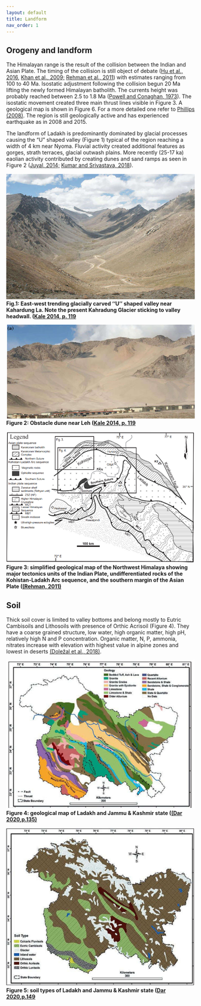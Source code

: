 ```yaml
---
layout: default
title: Landform
nav_order: 1
---
```


## Orogeny and landform
The Himalayan range is the result of the collision between the Indian and Asian Plate. The timing of the collision is still object of debate ([Hu et al., 2016](htps://doi.org/10.1016/j.earscirev.2016.07.014), [Khan et al., 2009;]( htps://doi.org/10.1130/B26348.1) [Rehman et al., 2011](htps://doi.org/10.1111/j.1440-1738.2011.00774.x)) with estimates ranging from 100 to 40 Ma. Isostatic adjustment following the collision begun 20 Ma lifting the newly formed Himalayan batholith. The currents height was probably reached between 2.5 to 1.8 Ma ([Powell and Conaghan, 1973](https://www.sciencedirect.com/science/article/abs/pii/0012821X73901349)). The isostatic movement created three main thrust lines visible in Figure 3. A geological map is shown in Figure 6. For a more detailed one refer to [Phillips (2008)](htps://doi.org/10.4113/jom.2008.98). The region is still geologically active and has experienced earthquake as in 2008 and 2015.

The landform of Ladakh is predominantly dominated by glacial processes causing the “U” shaped valley (Figure 1) typical of the region reaching a width of 4
km near Nyoma. Fluvial activity created additional features as gorges, strath terraces, glacial outwash plains. More recently (25-17 ka) eaolian activity contributed
by creating dunes and sand ramps as seen in Figure 2 ([Juyal, 2014;](htps://doi.org/10.1007/978-94-017-8029-2_10) [Kumar and Srivastava, 2018](htps://doi.org/10.1007/978-94-017-8029-2_10)).

![Figure 1:](img/landform01.jpg)
<b>Fig.1: East-west trending glacially carved ‘‘U’’ shaped valley near Kahardung La. Note the present Kahradung Glacier sticking to valley headwall. ([Kale 2014, p. 119](htps://doi.org/10.1007/978-94-017-8029-2_10)</b>


![Figure 2](img/landform02.jpg)
<b>Figure 2: Obstacle dune near Leh ([Kale 2014, p. 119](htps://doi.org/10.1007/978-94-017-8029-2_10)</b>

![Figure 3](img/landform05.jpg)
<b> Figure 3: simplified geological map of the Northwest Himalaya showing major tectonics units of the Indian Plate, undifferentiated rocks of the Kohistan-Ladakh Arc sequence, and the southern margin of the Asian Plate ([(Rehman, 2011)](htps://doi.org/10.1111/j.1440-1738.2011.00774.x)</b>

## Soil
Thick soil cover is limited to valley bottoms and belong mostly to Eutric Cambisoils and Lithosoils with presence of Orthic Acrisoil (Figure 4). They have a
coarse grained structure, low water, high organic matter, high pH, relatively high N and P concentration. Organic matter, N, P, ammonia, nitrates increase with elevation with highest value in alpine zones and lowest in deserts [(Doležal et al., 2018)](htps://doi.org/10.1007/978-3-319-78699-5).

![Figure 4](img/landform03.jpg)
<b> Figure 4: geological map of Ladakh and Jammu & Kashmir state ([(Dar 2020,p.135)](htps://doi.org/10.1007/978-981-32-9174-4_1) </b>

![Figure 5](img/landform04.jpg)
<b> Figure 5: soil types of Ladakh and Jammu & Kashmir state ([Dar 2020,p.149](htps://doi.org/10.1007/978-981-32-9174-4_1) </b>
